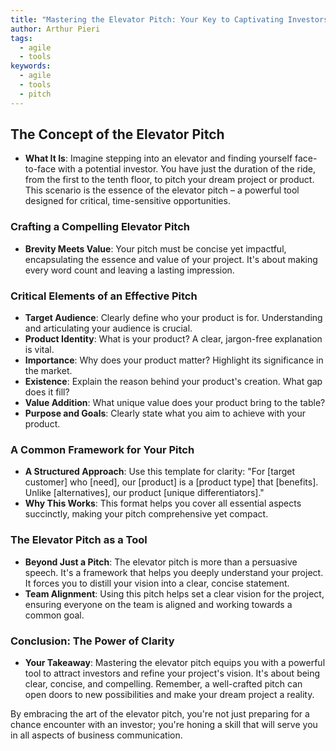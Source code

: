 ```yaml
---
title: "Mastering the Elevator Pitch: Your Key to Captivating Investors"
author: Arthur Pieri
tags:
  - agile
  - tools
keywords:
  - agile
  - tools
  - pitch
---
```


## The Concept of the Elevator Pitch
- **What It Is**: Imagine stepping into an elevator and finding yourself face-to-face with a potential investor. You have just the duration of the ride, from the first to the tenth floor, to pitch your dream project or product. This scenario is the essence of the elevator pitch – a powerful tool designed for critical, time-sensitive opportunities.

### Crafting a Compelling Elevator Pitch
- **Brevity Meets Value**: Your pitch must be concise yet impactful, encapsulating the essence and value of your project. It's about making every word count and leaving a lasting impression.

### Critical Elements of an Effective Pitch
- **Target Audience**: Clearly define who your product is for. Understanding and articulating your audience is crucial.
- **Product Identity**: What is your product? A clear, jargon-free explanation is vital.
- **Importance**: Why does your product matter? Highlight its significance in the market.
- **Existence**: Explain the reason behind your product's creation. What gap does it fill?
- **Value Addition**: What unique value does your product bring to the table?
- **Purpose and Goals**: Clearly state what you aim to achieve with your product.

### A Common Framework for Your Pitch
- **A Structured Approach**: Use this template for clarity: "For [target customer] who [need], our [product] is a [product type] that [benefits]. Unlike [alternatives], our product [unique differentiators]."
- **Why This Works**: This format helps you cover all essential aspects succinctly, making your pitch comprehensive yet compact.

### The Elevator Pitch as a Tool
- **Beyond Just a Pitch**: The elevator pitch is more than a persuasive speech. It's a framework that helps you deeply understand your project. It forces you to distill your vision into a clear, concise statement.
- **Team Alignment**: Using this pitch helps set a clear vision for the project, ensuring everyone on the team is aligned and working towards a common goal.

### Conclusion: The Power of Clarity
- **Your Takeaway**: Mastering the elevator pitch equips you with a powerful tool to attract investors and refine your project's vision. It's about being clear, concise, and compelling. Remember, a well-crafted pitch can open doors to new possibilities and make your dream project a reality.

By embracing the art of the elevator pitch, you're not just preparing for a chance encounter with an investor; you're honing a skill that will serve you in all aspects of business communication.